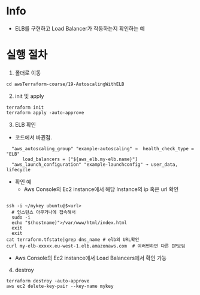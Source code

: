 # Info
* ELB를 구현하고 Load Balancer가 작동하는지 확인하는 예

# 실행 절차
1. 폴더로 이동
```
cd awsTerraform-course/19-AutoscalingWithELB
```

2. init 및 apply
```
terraform init
terraform apply -auto-approve
```


3. ELB 확인
* 코드에서 바뀐점.
```
  "aws_autoscaling_group" "example-autoscaling" →  health_check_type = "ELB"
      load_balancers = ["${aws_elb.my-elb.name}"]
  "aws_launch_configuration" "example-launchconfig" → user_data, lifecycle
```
* 확인 예
  - Aws Console의 Ec2 instance에서 해당 Instance의 ip 혹은 url 확인
```

ssh -i ~/mykey ubuntu@$<url>
  # 인스턴스 아무거나에 접속해서
  sudo -i
  echo "$(hostname)">/var/www/html/index.html
  exit
  exit
cat terraform.tfstate|grep dns_name # elb의 URL확인
curl my-elb-xxxxx.eu-west-1.elb.amazonaws.com  # 여러번하면 다른 IP보임
```
* Aws Console의 Ec2 instance에서 Load Balancers에서 확인 가능

4. destroy
```
terraform destroy -auto-approve
aws ec2 delete-key-pair --key-name mykey

```
